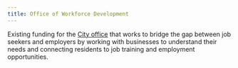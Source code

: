 ```yaml
---
title: Office of Workforce Development
---
```

Existing funding for the [City office](https://www.phila.gov/departments/department-of-commerce/about-us/divisions/office-of-workforce-development/) that works to bridge the gap between job seekers and employers by working with businesses to understand their needs and connecting residents to job training and employment opportunities.